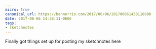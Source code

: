 ```yaml
---
micro: true
canonical_url: https://bennorris.com/2017/06/06/201706061438110600
date: 2017-06-06 14:38:11-0600
tags:
- sketchnotes
---
```


Finally got things set up for posting my sketchnotes here 